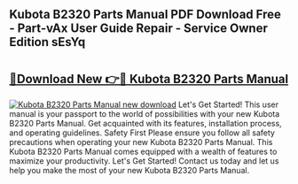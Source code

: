 ## Kubota B2320 Parts Manual PDF Download Free - Part-vAx User Guide Repair - Service Owner Edition sEsYq

# <h2><a href="http://bc89240.oget.top/?id=Kubota+B2320+Parts+Manual">🔗Download New 👉🔴 Kubota B2320 Parts Manual</a></h2>

[![Kubota B2320 Parts Manual new download](https://i.imgur.com/5g1atiW.png)](http://bc89240.oget.top/?id=Kubota+B2320+Parts+Manual)
Let's Get Started! This user manual is your passport to the world of possibilities with your new Kubota B2320 Parts Manual. Get acquainted with its features, installation process, and operating guidelines. Safety First Please ensure you follow all safety precautions when operating your new Kubota B2320 Parts Manual. This Kubota B2320 Parts Manual comes equipped with a wealth of features to maximize your productivity. Let's Get Started! Contact us today and let us help you make the most of your new Kubota B2320 Parts Manual.
